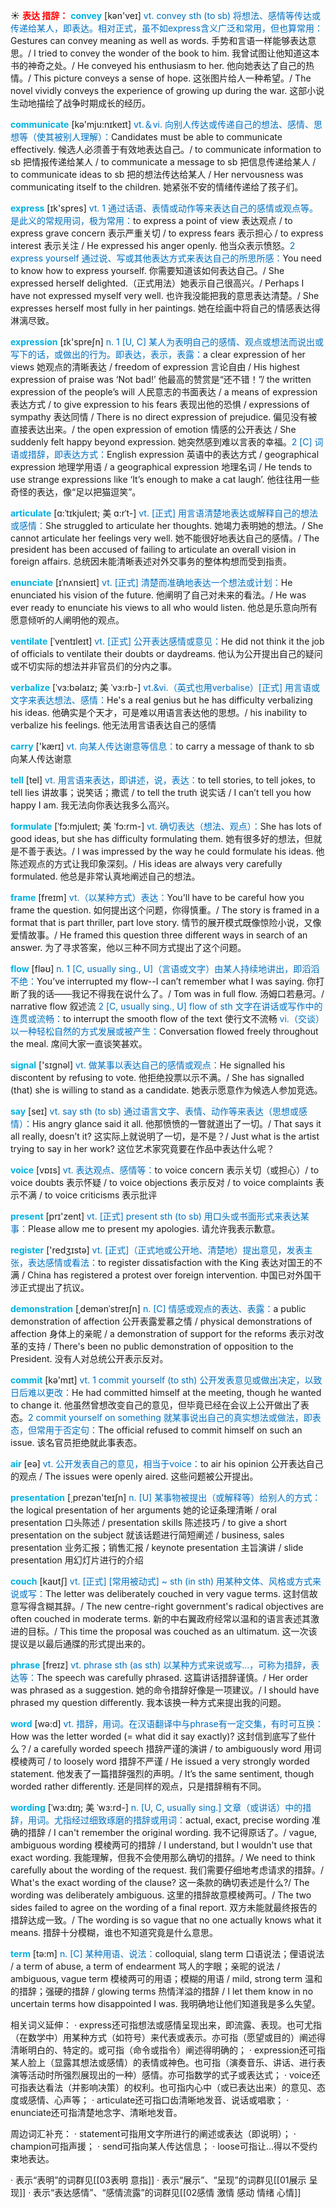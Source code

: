 ☀ <font color="red">**表达 措辞：**</font>
<font color="sky blue">**convey**</font> [kən'veɪ] 
<font color="#0070c0">vt. convey sth (to sb) 将想法、感情等传达或传递给某人，即表达。相对正式，虽不如express含义广泛和常用，但也算常用：</font>Gestures can convey meaning as well as words. 手势和言语一样能够表达意思。/ I tried to convey the wonder of the book to him. 我曾试图让他知道这本书的神奇之处。/ He conveyed his enthusiasm to her. 他向她表达了自己的热情。/ This picture conveys a sense of hope. 这张图片给人一种希望。/ The novel vividly conveys the experience of growing up during the war. 这部小说生动地描绘了战争时期成长的经历。

<font color="sky blue">**communicate**</font> [kə'mju:nɪkeɪt] 
<font color="#0070c0">vt.＆vi. 向别人传达或传递自己的想法、感情、思想等（使其被别人理解）：</font>Candidates must be able to communicate effectively. 候选人必须善于有效地表达自己。/ to communicate information to sb 把情报传递给某人 / to communicate a message to sb 把信息传递给某人 / to communicate ideas to sb 把的想法传达给某人 / Her nervousness was communicating itself to the children. 她紧张不安的情绪传递给了孩子们。

<font color="sky blue">**express**</font> [ɪk'spres] 
<font color="#0070c0">vt. 1 通过话语、表情或动作等来表达自己的感情或观点等。是此义的常规用词，极为常用：</font>to express a point of view 表达观点 / to express grave concern 表示严重关切 / to express fears 表示担心 / to express interest 表示关注 / He expressed his anger openly. 他当众表示愤怒。<font color="#0070c0">2 express yourself 通过说、写或其他表达方式来表达自己的所思所感：</font>You need to know how to express yourself. 你需要知道该如何表达自己。/ She expressed herself delighted.（正式用法）她表示自己很高兴。/ Perhaps I have not expressed myself very well. 也许我没能把我的意思表达清楚。/ She expresses herself most fully in her paintings. 她在绘画中将自己的情感表达得淋漓尽致。

<font color="sky blue">**expression**</font> [ɪk'spreʃn] 
<font color="#0070c0">n. 1 [U, C] 某人为表明自己的感情、观点或想法而说出或写下的话，或做出的行为。即表达，表示，表露：</font>a clear expression of her views 她观点的清晰表达 / freedom of expression 言论自由 / His highest expression of praise was ‘Not bad!’ 他最高的赞赏是“还不错！”/ the written expression of the people’s will 人民意志的书面表达 / a means of expression 表达方式 / to give expression to his fears 表现出他的恐惧 / expressions of sympathy 表达同情 / There is no direct expression of prejudice. 偏见没有被直接表达出来。/ the open expression of emotion 情感的公开表达 / She suddenly felt happy beyond expression. 她突然感到难以言表的幸福。<font color="#0070c0">2 [C] 词语或措辞，即表达方式：</font>English expression 英语中的表达方式 / geographical expression 地理学用语 / a geographical expression 地理名词 / He tends to use strange expressions like ‘It’s enough to make a cat laugh’. 他往往用一些奇怪的表达，像“足以把猫逗笑”。
           
<font color="sky blue">**articulate**</font> [ɑ:ˈtɪkjuleɪt; 美 ɑ:rˈt-]
<font color="#0070c0">vt. [正式] 用言语清楚地表达或解释自己的想法或感情：</font>She struggled to articulate her thoughts. 她竭力表明她的想法。/ She cannot articulate her feelings very well. 她不能很好地表达自己的感情。/ The president has been accused of failing to articulate an overall vision in foreign affairs. 总统因未能清晰表述对外交事务的整体构想而受到指责。
           
<font color="sky blue">**enunciate**</font> [ɪˈnʌnsieɪt]
<font color="#0070c0">vt. [正式] 清楚而准确地表达一个想法或计划：</font>He enunciated his vision of the future. 他阐明了自己对未来的看法。/ He was ever ready to enunciate his views to all who would listen. 他总是乐意向所有愿意倾听的人阐明他的观点。
           
<font color="sky blue">**ventilate**</font> [ˈventɪleɪt]
<font color="#0070c0">vt. [正式] 公开表达感情或意见：</font>He did not think it the job of officials to ventilate their doubts or daydreams. 他认为公开提出自己的疑问或不切实际的想法并非官员们的分内之事。
           
<font color="sky blue">**verbalize**</font> [ˈvɜ:bəlaɪz; 美 ˈvɜ:rb-]
<font color="#0070c0">vt.&vi.（英式也用verbalise）[正式] 用言语或文字来表达想法、感情：</font>He's a real genius but he has difficulty verbalizing his ideas. 他确实是个天才，可是难以用语言表达他的思想。/ his inability to verbalize his feelings. 他无法用言语表达自己的感情

<font color="sky blue">**carry**</font> ['kærɪ] 
<font color="#0070c0">vt. 向某人传达谢意等信息：</font>to carry a message of thank to sb 向某人传达谢意

<font color="sky blue">**tell**</font> [tel] 
<font color="#0070c0">vt. 用言语来表达，即讲述，说，表达：</font>to tell stories, to tell jokes, to tell lies 讲故事；说笑话；撒谎 / to tell the truth 说实话 / I can’t tell you how happy I am. 我无法向你表达我多么高兴。
           
<font color="sky blue">**formulate**</font> [ˈfɔ:mjuleɪt; 美 ˈfɔ:rm-]
<font color="#0070c0">vt. 确切表达（想法、观点）：</font>She has lots of good ideas, but she has difficulty formulating them. 她有很多好的想法，但就是不善于表达。/ I was impressed by the way he could formulate his ideas. 他陈述观点的方式让我印象深刻。/ His ideas are always very carefully formulated. 他总是非常认真地阐述自己的想法。
           
<font color="sky blue">**frame**</font> [freɪm]
<font color="#0070c0">vt.（以某种方式）表达：</font>You'll have to be careful how you frame the question. 如何提出这个问题，你得慎重。/ The story is framed in a format that is part thriller, part love story. 情节的展开模式既像惊险小说，又像爱情故事。/ He framed this question three different ways in search of an answer. 为了寻求答案，他以三种不同方式提出了这个问题。

<font color="sky blue">**flow**</font> [fləʊ] 
<font color="#0070c0">n. 1 [C, usually sing., U]（言语或文字）由某人持续地讲出，即滔滔不绝：</font>You’ve interrupted my flow--I can’t remember what I was saying. 你打断了我的话——我记不得我在说什么了。/ Tom was in full flow. 汤姆口若悬河。/ narrative flow 叙述流 <font color="#0070c0">2 [C, usually sing., U] flow of sth 文字在讲话或写作中的连贯或流畅：</font>to interrupt the smooth flow of the text 使行文不流畅 <font color="#0070c0">vi.（交谈）以一种轻松自然的方式发展或被产生：</font>Conversation flowed freely throughout the meal. 席间大家一直谈笑甚欢。

<font color="sky blue">**signal**</font> ['sɪɡnəl] 
<font color="#0070c0">vt. 做某事以表达自己的感情或观点：</font>He signalled his discontent by refusing to vote. 他拒绝投票以示不满。/ She has signalled (that) she is willing to stand as a candidate. 她表示愿意作为候选人参加竞选。

<font color="sky blue">**say**</font> [seɪ] 
<font color="#0070c0">vt. say sth (to sb) 通过语言文字、表情、动作等来表达（思想或感情）：</font>His angry glance said it all. 他那愤愤的一瞥就道出了一切。/ That says it all really, doesn’t it? 这实际上就说明了一切，是不是？/ Just what is the artist trying to say in her work? 这位艺术家究竟要在作品中表达什么呢？

<font color="sky blue">**voice**</font> [vɒɪs] 
<font color="#0070c0">vt. 表达观点、感情等：</font>to voice concern 表示关切（或担心）/ to voice doubts 表示怀疑 / to voice objections 表示反对 / to voice complaints 表示不满 / to voice criticisms 表示批评

<font color="sky blue">**present**</font> [prɪ'zent] 
<font color="#0070c0">vt. [正式] present sth (to sb) 用口头或书面形式来表达某事：</font>Please allow me to present my apologies. 请允许我表示歉意。

<font color="sky blue">**register**</font> ['redӡɪstə] 
<font color="#0070c0">vt. [正式]（正式地或公开地、清楚地）提出意见，发表主张，表达感情或看法：</font>to register dissatisfaction with the King 表达对国王的不满 / China has registered a protest over foreign intervention. 中国已对外国干涉正式提出了抗议。
           
<font color="sky blue">**demonstration**</font> [ˌdemənˈstreɪʃn]
<font color="#0070c0">n. [C] 情感或观点的表达、表露：</font>a public demonstration of affection 公开表露爱慕之情 / physical demonstrations of affection 身体上的亲昵 / a demonstration of support for the reforms 表示对改革的支持 / There's been no public demonstration of opposition to the President. 没有人对总统公开表示反对。

<font color="sky blue">**commit**</font> [kə'mɪt] 
<font color="#0070c0">vt. 1 commit yourself (to sth) 公开发表意见或做出决定，以致日后难以更改：</font>He had committed himself at the meeting, though he wanted to change it. 他虽然曾想改变自己的意见，但毕竟已经在会议上公开做出了表态。<font color="#0070c0">2 commit yourself on something 就某事说出自己的真实想法或做法，即表态，但常用于否定句：</font>The official refused to commit himself on such an issue. 该名官员拒绝就此事表态。

<font color="sky blue">**air**</font> [eə] 
<font color="#0070c0">vt. 公开发表自己的意见，相当于voice：</font>to air his opinion 公开表达自己的观点 / The issues were openly aired. 这些问题被公开提出。

<font color="sky blue">**presentation**</font> [͵prezən'teɪʃn] 
<font color="#0070c0">n. [U] 某事物被提出（或解释等）给别人的方式：</font>the logical presentation of her arguments 她的论证条理清晰 / oral presentation 口头陈述 / presentation skills 陈述技巧 / to give a short presentation on the subject 就该话题进行简短阐述 / business, sales presentation 业务汇报；销售汇报 / keynote presentation 主旨演讲 / slide presentation 用幻灯片进行的介绍
           
<font color="sky blue">**couch**</font> [kaʊtʃ]
<font color="#0070c0">vt. [正式] [常用被动式] ~ sth (in sth) 用某种文体、风格或方式来说或写：</font>The letter was deliberately couched in very vague terms. 这封信故意写得含糊其辞。/ The new centre-right government's radical objectives are often couched in moderate terms. 新的中右翼政府经常以温和的语言表述其激进的目标。/ This time the proposal was couched as an ultimatum. 这一次该提议是以最后通牒的形式提出来的。

<font color="sky blue">**phrase**</font> [freɪz] 
<font color="#0070c0">vt. phrase sth (as sth) 以某种方式来说或写…，可称为措辞，表达等：</font>The speech was carefully phrased. 这篇讲话措辞谨慎。/ Her order was phrased as a suggestion. 她的命令措辞好像是一项建议。/ I should have phrased my question differently. 我本该换一种方式来提出我的问题。

<font color="sky blue">**word**</font> [wə:d] 
<font color="#0070c0">vt. 措辞，用词。在汉语翻译中与phrase有一定交集，有时可互换：</font>How was the letter worded (= what did it say exactly)? 这封信到底写了些什么？/ a carefully worded speech 措辞严谨的演讲 / to ambiguously word 用词模棱两可 / to loosely word 措辞不严谨 / He issued a very strongly worded statement. 他发表了一篇措辞强烈的声明。/ It’s the same sentiment, though worded rather differently. 还是同样的观点，只是措辞稍有不同。
           
<font color="sky blue">**wording**</font> [ˈwɜ:dɪŋ; 美 ˈwɜ:rd-]
<font color="#0070c0">n. [U, C, usually sing.] 文章（或讲话）中的措辞，用词。尤指经过细致琢磨的措辞或用词：</font>actual, exact, precise wording 准确的措辞 / I can't remember the original wording. 我不记得原话了。/ vague, ambiguous wording 模棱两可的措辞 / I understand, but I wouldn't use that exact wording. 我能理解，但我不会使用那么确切的措辞。/ We need to think carefully about the wording of the request. 我们需要仔细地考虑请求的措辞。/ What's the exact wording of the clause? 这一条款的确切表述是什么?/ The wording was deliberately ambiguous. 这里的措辞故意模棱两可。/ The two sides failed to agree on the wording of a final report. 双方未能就最终报告的措辞达成一致。/ The wording is so vague that no one actually knows what it means. 措辞十分模糊，谁也不知道究竟是什么意思。

<font color="sky blue">**term**</font> [tə:m] 
<font color="#0070c0">n. [C] 某种用语、说法：</font>colloquial, slang term 口语说法；俚语说法 / a term of abuse, a term of endearment 骂人的字眼；亲昵的说法 / ambiguous, vague term 模棱两可的用语；模糊的用语 / mild, strong term 温和的措辞；强硬的措辞 / glowing terms 热情洋溢的措辞 / I let them know in no uncertain terms how disappointed I was. 我明确地让他们知道我是多么失望。 

相关词义延伸：
· express还可指想法或感情呈现出来，即流露、表现。也可尤指（在数学中）用某种方式（如符号）来代表或表示。亦可指（愿望或目的）阐述得清晰明白的、特定的。或可指（命令或指令）阐述得明确的；
· expression还可指某人脸上（显露其想法或感情）的表情或神色。也可指（演奏音乐、讲话、进行表演等活动时所强烈展现出的一种）感情。亦可指数学的式子或表达式；
· voice还可指表达看法（并影响决策）的权利。也可指内心中（或已表达出来）的意见、态度或感情、心声等；
· articulate还可指口齿清晰地发音、说话或唱歌；
· enunciate还可指清楚地念字、清晰地发音。

周边词汇补充：
· statement可指用文字所进行的阐述或表达（即说明）；
· champion可指声援；
· send可指向某人传达信息；
· loose可指让…得以不受约束地表达。

· 表示“表明”的词群见[[03表明 意指]]
· 表示“展示”、“呈现”的词群见[[01展示 呈现]]
· 表示“表达感情”、“感情流露”的词群见[[02感情 激情 感动 情绪 心情]]
